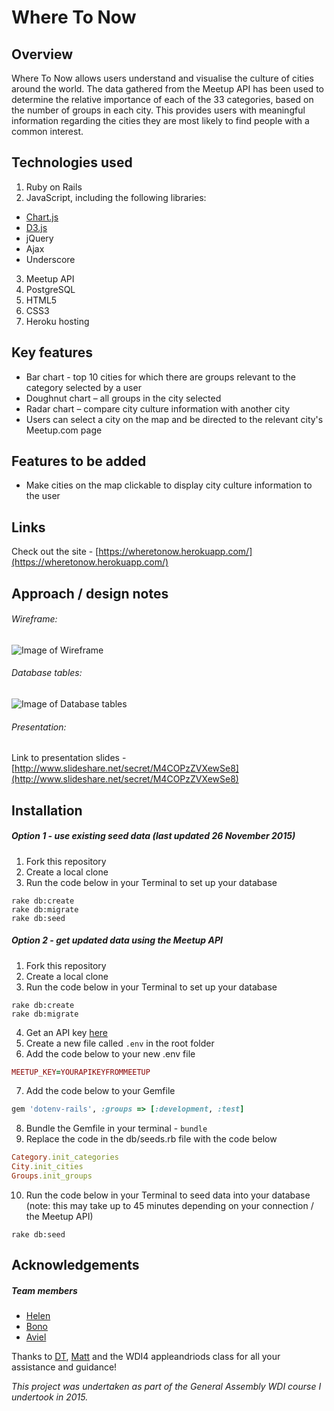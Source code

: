 # Where To Now

## Overview

Where To Now allows users understand and visualise the culture of cities around the world. The data gathered from the Meetup API has been used to determine the relative importance of each of the 33 categories, based on the number of groups in each city. This provides users with meaningful information regarding the cities they are most likely to find people with a common interest.

## Technologies used

1. Ruby on Rails
2. JavaScript, including the following libraries:
  - [Chart.js](http://www.chartjs.org/)
  - [D3.js](http://d3js.org/)
  - jQuery
  - Ajax
  - Underscore
3. Meetup API
4. PostgreSQL
5. HTML5
6. CSS3
7. Heroku hosting

## Key features

- Bar chart - top 10 cities for which there are groups relevant to the category selected by a user
- Doughnut chart – all groups in the city selected
- Radar chart – compare city culture information with another city
- Users can select a city on the map and be directed to the relevant city's Meetup.com page

## Features to be added

- Make cities on the map clickable to display city culture information to the user

## Links

Check out the site - [https://wheretonow.herokuapp.com/](https://wheretonow.herokuapp.com/)

## Approach / design notes

###### Wireframe:

![Image of Wireframe](https://files.slack.com/files-pri/T0351JZQ0-F0FBLJN8K/pasted_image_at_2015_11_27_01_06_am.png?pub_secret=367ac51341)

###### Database tables:

![Image of Database tables](https://files.slack.com/files-pri/T0351JZQ0-F0FBP0RHU/where_to.png?pub_secret=09a6c11088)

###### Presentation:

Link to presentation slides - [http://www.slideshare.net/secret/M4COPzZVXewSe8](http://www.slideshare.net/secret/M4COPzZVXewSe8)

## Installation

##### Option 1 - use existing seed data (last updated 26 November 2015)

1. Fork this repository
2. Create a local clone
3. Run the code below in your Terminal to set up your database

  ```
  rake db:create
  rake db:migrate
  rake db:seed
  ```

##### Option 2 - get updated data using the Meetup API

1. Fork this repository
2. Create a local clone
3. Run the code below in your Terminal to set up your database

  ```
  rake db:create
  rake db:migrate
  ```

4. Get an API key [here](https://secure.meetup.com/meetup_api/key/)
5. Create a new file called `.env` in the root folder
6. Add the code below to your new .env file

  ```ruby
  MEETUP_KEY=YOURAPIKEYFROMMEETUP
  ```

7. Add the code below to your Gemfile

  ```ruby
  gem 'dotenv-rails', :groups => [:development, :test]
  ```

8. Bundle the Gemfile in your terminal - `bundle`
9. Replace the code in the db/seeds.rb file with the code below

  ```ruby
  Category.init_categories
  City.init_cities
  Groups.init_groups
  ```

10. Run the code below in your Terminal to seed data into your database (note: this may take up to 45 minutes depending on your connection / the Meetup API)

  ```
  rake db:seed
  ```

## Acknowledgements

##### Team members

- [Helen](https://github.com/hhabakuk)
- [Bono](https://github.com/bonogit)
- [Aviel](https://github.com/avielgoh)

Thanks to [DT](https://github.com/epoch), [Matt](https://github.com/mattswann) and the WDI4 appleandriods class for all your assistance and guidance!

*This project was undertaken as part of the General Assembly WDI course I undertook in 2015.*
